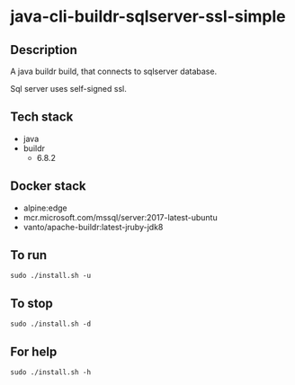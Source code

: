 # java-cli-buildr-sqlserver-ssl-simple

## Description
A java buildr build, that connects to sqlserver database.

Sql server uses self-signed ssl.

## Tech stack
- java
- buildr
  - 6.8.2

## Docker stack
- alpine:edge
- mcr.microsoft.com/mssql/server:2017-latest-ubuntu
- vanto/apache-buildr:latest-jruby-jdk8

## To run
`sudo ./install.sh -u`

## To stop
`sudo ./install.sh -d`

## For help
`sudo ./install.sh -h`
